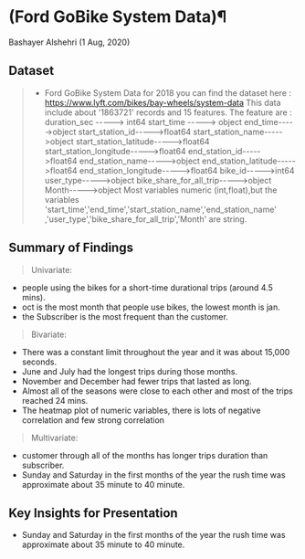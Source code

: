# (Ford GoBike System Data)¶
Bashayer Alshehri (1 Aug, 2020)


## Dataset
> - Ford GoBike System Data for 2018
you can find the dataset here : https://www.lyft.com/bikes/bay-wheels/system-data
This data include about '1863721' records and 15 features.
The feature are :
duration_sec  ----->  int64
start_time  ----->  object
end_time----->object
start_station_id----->float64
start_station_name----->object
start_station_latitude----->float64
start_station_longitude----->float64
end_station_id----->float64
end_station_name----->object
end_station_latitude----->float64
end_station_longitude----->float64
bike_id----->int64
user_type----->object
bike_share_for_all_trip----->object
Month----->object
Most variables numeric (int,float),but the variables 'start_time','end_time','start_station_name','end_station_name' ,'user_type','bike_share_for_all_trip','Month' are string.

## Summary of Findings

> Univariate:
- people using the bikes for a short-time durational trips (around 4.5 mins).
- oct is the most month that people use bikes, the lowest month is jan.
- the Subscriber is the most frequent than the customer.

> Bivariate:
- There was a constant limit throughout the year and it was about 15,000 seconds.
- June and July had the longest trips during those months.
- November and December had fewer trips that lasted as long.
- Almost all of the seasons were close to each other and most of the trips reached 24 mins.
- The heatmap plot of numeric variables, there is lots of negative correlation and few strong correlation

> Multivariate:
- customer through all of the months has longer trips duration than subscriber.
- Sunday and Saturday in the first months of the year the rush time was approximate about 35 minute to 40 minute.

## Key Insights for Presentation
-  Sunday and Saturday in the first months of the year the rush time was approximate about 35 minute to 40 minute.
